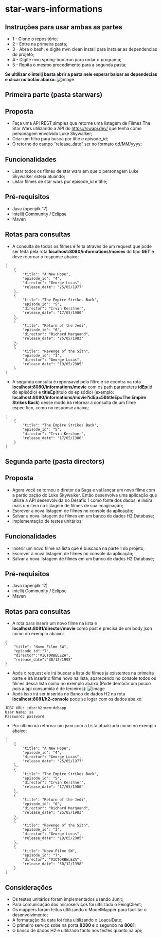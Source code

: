 # star-wars-informations

## Instruções para usar ambas as partes
* 1 - Clone o repositório;
* 2 - Entre na primeira pasta;
* 3 - Abra o bash, e digite mvn clean install para instalar as dependencias do projeto;
* 4 - Digite mvn spring-boot:run para rodar o programa;
* 5 - Repita o mesmo procedimento para a segunda pasta;

**Se ultilizar o intelij basta abrir a pasta nele esperar baixar as dependecias e clicar no botão abaixo:**
![image](https://user-images.githubusercontent.com/51977789/219923153-fd0f3ead-6a3e-488f-bc1b-ca3c2f5075f0.png)


## Primeira parte (pasta starwars)

## Proposta
* Faça uma API REST simples que retorne uma listagem de Filmes The Star Wars utilizando a API do https://swapi.dev/ que tenha como personagem envolvido Luke Skywalker;
* Criar um filtro para busca por title e episode_id;
* O retorno do campo “release_date” ser no formato dd/MM/yyyy;

## Funcionalidades 
* Listar todos os filmes de star wars em que o personagem Luke Skywalker esteja atuando;
* Listar filmes de star wars por episode_id e title;

## Pré-requisitos
* Java (openjdk 17)
* Intellij Community / Eclipse
* Maven

## Rotas para consultas
* A consulta de todos os filmes é feita através de um request que pode ser feita pela rota **localhost:8080/informations/movies** do tipo **GET** e deve retornar o response abaixo;
```
[
    {
        "title": "A New Hope",
        "episode_id": "4",
        "director": "George Lucas",
        "release_date": "25/05/1977"
    },
    {
        "title": "The Empire Strikes Back",
        "episode_id": "5",
        "director": "Irvin Kershner",
        "release_date": "17/05/1980"
    },
    {
        "title": "Return of the Jedi",
        "episode_id": "6",
        "director": "Richard Marquand",
        "release_date": "25/05/1983"
    },
    {
        "title": "Revenge of the Sith",
        "episode_id": "3",
        "director": "George Lucas",
        "release_date": "19/05/2005"
    }
]
```

* A segunda consulta é reponsavel pelo filtro e se econtra na rota **localhost:8080/informations/movie** com os path parameters **idEp**(id do episódio) e **titleEp**(titulo do episódio) (exemplo: **localhost:8080/informations/movie?idEp=5&titleEp=The Empire Strikes Back**) desse modo irá retornar a consulta de um filme especifico, como no response abaixo;
```
[
    {
        "title": "The Empire Strikes Back",
        "episode_id": "5",
        "director": "Irvin Kershner",
        "release_date": "17/05/1980"
    }
]
```

## Segunda parte (pasta directors)

## Proposta
* Agora você se tornou o diretor da Saga e vai lançar um novo filme com a participação do Luke Skywalker. Então desenvolva uma aplicação que utilize a API desenvolvida no Desafio 1 como fonte dos dados, e insira mais um item na listagem de filmes de sua imaginação;
* Escrever a nova listagem de filmes no console da aplicação;
* Salvar a nova listagem de filmes em um banco de dados H2 Database;
* Implementação de testes unitários;

## Funcionalidades 
* Inserir um novo filme na lista que é buscada na parte 1 do projeto;
* Escrever a nova listagem de filmes no console da aplicação;
* Salvar a nova listagem de filmes em um banco de dados H2 Database;

## Pré-requisitos
* Java (openjdk 17)
* Intellij Community / Eclipse
* Maven

## Rotas para consultas
* A rota para inserir um novo filme na lista é **localhost:8081/director/movie** como post e precisa de um body json como do exemplo abaixo:
```
{
    "title": "Novo Filme SW",
    "episode_id":"7",
    "director":"VICTORBELEZA",
    "release_date":"30/12/1998"
}
```
* Após o request ele irá buscar a lista de filmes ja existentes na primeira parte e irá inserir o filme novo na lista, aparecendo no console todos os filmes dessa lista como no exemplo abaixo (Pode demorar um pouco pois a api consumida é de terceiros):
![image](https://user-images.githubusercontent.com/51977789/219922750-db6338d1-a6a5-48d1-8d2a-c6b13fe7bcd3.png)
* Após isso irá ser inserida no Banco de dados H2 na rota **localhost:8081/h2-console** pode se logar com os dados abaixo:
```
JDBC URL: jdbc:h2:mem:dcbapp
User Name: sa
Password: password
```
* Por ultimo irá retornar um json com a Lista atualizada como no exemplo abaixo;
```
[
    {
        "title": "A New Hope",
        "episode_id": "4",
        "director": "George Lucas",
        "release_date": "25/05/1977"
    },
    {
        "title": "The Empire Strikes Back",
        "episode_id": "5",
        "director": "Irvin Kershner",
        "release_date": "17/05/1980"
    },
    {
        "title": "Return of the Jedi",
        "episode_id": "6",
        "director": "Richard Marquand",
        "release_date": "25/05/1983"
    },
    {
        "title": "Revenge of the Sith",
        "episode_id": "3",
        "director": "George Lucas",
        "release_date": "19/05/2005"
    },
    {
        "title": "Novo Filme SW",
        "episode_id": "7",
        "director": "VICTORBELEZA",
        "release_date": "30/12/1998"
    }
]
```
## Considerações
* Os testes unitários foram implementados usando Junit;
* Para comunicação dos microserviços foi ultilizado o FeingClient;
* Os mappers foram feitos ultilizando o ModelMapper para facilitar o desenvolvimento;
* A formatação da data foi feita ultilizando o LoacalDate;
* O primeiro serviço sobe na porta **8080** e o segundo na **8081**;
* O banco de dados H2 é ultilizado tanto nos testes quanto na api;
